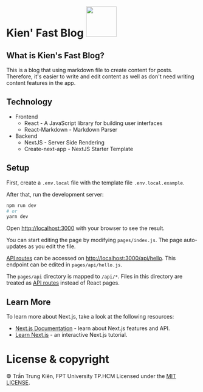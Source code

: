 # Kien' Fast Blog <img src="./public/favicon.ico" width="80" height="80" />

## What is Kien's Fast Blog?
This is a blog that using markdown file to create content for posts.
Therefore, it's easier to write and edit content as well as don't need writing content features in the app.

## Technology
- Frontend
  - React - A JavaScript library for building user interfaces
  - React-Markdown - Markdown Parser
- Backend
  - NextJS - Server Side Rendering
  - Create-next-app - NextJS Starter Template
## Setup
First, create a `.env.local` file with the template file `.env.local.example`.

After that, run the development server:

```bash
npm run dev
# or
yarn dev
```

Open [http://localhost:3000](http://localhost:3000) with your browser to see the result.

You can start editing the page by modifying `pages/index.js`. The page auto-updates as you edit the file.

[API routes](https://nextjs.org/docs/api-routes/introduction) can be accessed on [http://localhost:3000/api/hello](http://localhost:3000/api/hello). This endpoint can be edited in `pages/api/hello.js`.

The `pages/api` directory is mapped to `/api/*`. Files in this directory are treated as [API routes](https://nextjs.org/docs/api-routes/introduction) instead of React pages.

## Learn More

To learn more about Next.js, take a look at the following resources:

- [Next.js Documentation](https://nextjs.org/docs) - learn about Next.js features and API.
- [Learn Next.js](https://nextjs.org/learn) - an interactive Next.js tutorial.

# License & copyright

© Trần Trung Kiên, FPT University TP.HCM
Licensed under the [MIT LICENSE](LICENSE).